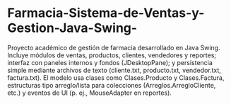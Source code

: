 # Farmacia-Sistema-de-Ventas-y-Gestion-Java-Swing-
Proyecto académico de gestión de farmacia desarrollado en Java Swing. Incluye módulos de ventas, productos, clientes, vendedores y reportes; interfaz con paneles internos y fondos (JDesktopPane); y persistencia simple mediante archivos de texto (cliente.txt, producto.txt, vendedor.txt, factura.txt). El modelo usa clases como Clases.Producto y Clases.Factura, estructuras tipo arreglo/lista para colecciones (Arreglos.ArregloCliente, etc.) y eventos de UI (p. ej., MouseAdapter en reportes).
